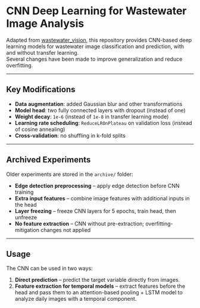 # CNN Deep Learning for Wastewater Image Analysis

Adapted from [wastewater_vision](https://github.com/scabini/wastewater_vision), this repository provides CNN-based deep learning models for wastewater image classification and prediction, with and without transfer learning.  
Several changes have been made to improve generalization and reduce overfitting.

---

## Key Modifications
- **Data augmentation**: added Gaussian blur and other transformations  
- **Model head**: two fully connected layers with dropout (instead of one)  
- **Weight decay**: `1e-6` (instead of `1e-8` in transfer learning mode)  
- **Learning rate scheduling**: `ReduceLROnPlateau` on validation loss (instead of cosine annealing)  
- **Cross-validation**: no shuffling in k-fold splits  

---

## Archived Experiments
Older experiments are stored in the `archive/` folder:
- **Edge detection preprocessing** – apply edge detection before CNN training  
- **Extra input features** – combine image features with additional inputs in the head  
- **Layer freezing** – freeze CNN layers for 5 epochs, train head, then unfreeze  
- **No feature extraction** – CNN without pre-extraction; overfitting-mitigation changes not applied  

---

## Usage
The CNN can be used in two ways:
1. **Direct prediction** – predict the target variable directly from images.  
2. **Feature extraction for temporal models** – extract features before the head and pass them to an attention-based pooling + LSTM model to analyze daily images with a temporal component.  

